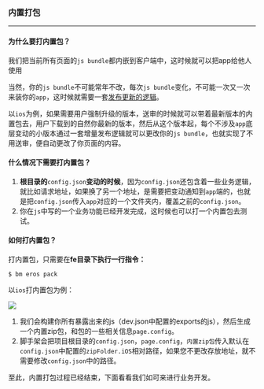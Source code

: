 ### 内置打包
___

#### 为什么要打内置包？

我们把当前所有页面的`js bundle`都内嵌到客户端中，这时候就可以把app给他人使用

当然，你的`js bundle`不可能常年不改，每次`js bundle`变化，不可能一次又一次来装你的`app`，这时候就需要一套[发布更新的逻辑](/fa-bu-geng-xin.md)。

以`ios`为例，如果需要用户强制升级的版本，送审的时候就可以带着最新版本的内置包去，用户下载到的自然你最新的版本，然后从这个版本起，每个不涉及`app`底层变动的小版本通过一套增量发布逻辑就可以更改你的`js bundle`，也就实现了不用送审，便自动更改了你页面的内容。

#### 什么情况下需要打内置包？

1. **根目录的**`config.json`**变动的时候**，因为`config.json`还包含着一些业务逻辑，就比如请求地址，如果换了另一个地址，是需要把变动通知到`app`端的，也就是把`config.json`传入`app`对应的一个文件夹内，覆盖之前的`config.json`。
2. 你在`js`中写的一个业务功能已经开发完成，这时候也可以打一个内置包去测试。

#### 如何打内置包？

打内置包，只需要在**fe目录下执行一行指令：**

```
$ bm eros pack
```

以`ios`打内置包为例：

![](https://img.benmu-health.com/gitbook/pack.gif)

1. 我们会构建你所有暴露出来的js（dev.json中配置的exports的js），然后生成一个内置zip包，和包的一些相关信息`page.config`。
2. 脚手架会把项目根目录的`config.json`，`page.config`，`内置zip包`传入默认在`config.json`中配置的`zipFolder.iOS`相对路径，如果您不更改存放地址，就不需要修改`config.json`中的路径。

至此，内置打包过程已经结束，下面看看我们如可来进行业务开发。

